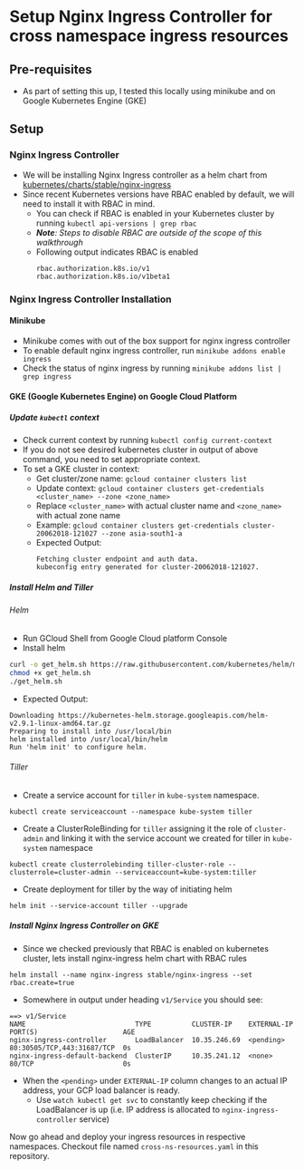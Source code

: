 # Setup Nginx Ingress Controller for cross namespace ingress resources

## Pre-requisites
* As part of setting this up, I tested this locally using minikube and on Google Kubernetes Engine (GKE)

## Setup
### Nginx Ingress Controller
* We will be installing Nginx Ingress controller as a helm chart from [kubernetes/charts/stable/nginx-ingress](https://github.com/kubernetes/charts/tree/master/stable/nginx-ingress)
* Since recent Kubernetes versions have RBAC enabled by default, we will need to install it with RBAC in mind.
  * You can check if RBAC is enabled in your Kubernetes cluster by running `kubectl api-versions | grep rbac`
  * _**Note**: Steps to disable RBAC are outside of the scope of this walkthrough_
  * Following output indicates RBAC is enabled
    ```text
    rbac.authorization.k8s.io/v1
    rbac.authorization.k8s.io/v1beta1
    ```

### Nginx Ingress Controller Installation
#### Minikube
* Minikube comes with out of the box support for nginx ingress controller
* To enable default nginx ingress controller, run `minikube addons enable ingress`
* Check the status of nginx ingress by running `minikube addons list | grep ingress`

#### GKE (Google Kubernetes Engine) on Google Cloud Platform
##### Update `kubectl` context
* Check current context by running `kubectl config current-context`
* If you do not see desired kubernetes cluster in output of above command, you need to set appropriate context.
* To set a GKE cluster in context:
  * Get cluster/zone name: `gcloud container clusters list`
  * Update context: `gcloud container clusters get-credentials <cluster_name> --zone <zone_name>`
  * Replace `<cluster_name>` with actual cluster name and `<zone_name>` with actual zone name
  * Example: `gcloud container clusters get-credentials cluster-20062018-121027 --zone asia-south1-a`
  * Expected Output:
    ```text
    Fetching cluster endpoint and auth data.
    kubeconfig entry generated for cluster-20062018-121027.
    ```

##### Install Helm and Tiller
###### Helm
* Run GCloud Shell from Google Cloud platform Console
* Install helm
```bash
curl -o get_helm.sh https://raw.githubusercontent.com/kubernetes/helm/master/scripts/get
chmod +x get_helm.sh
./get_helm.sh
```
* Expected Output:
```text
Downloading https://kubernetes-helm.storage.googleapis.com/helm-v2.9.1-linux-amd64.tar.gz
Preparing to install into /usr/local/bin
helm installed into /usr/local/bin/helm
Run 'helm init' to configure helm.
```

###### Tiller
* Create a service account for `tiller` in `kube-system` namespace.
```
kubectl create serviceaccount --namespace kube-system tiller
```
* Create a ClusterRoleBinding for `tiller` assigning it the role of `cluster-admin` and linking it with the service
account we created for tiller in `kube-system` namespace
```
kubectl create clusterrolebinding tiller-cluster-role --clusterrole=cluster-admin --serviceaccount=kube-system:tiller
```
* Create deployment for tiller by the way of initiating helm
```
helm init --service-account tiller --upgrade
```

##### Install Nginx Ingress Controller on GKE
* Since we checked previously that RBAC is enabled on kubernetes cluster, lets install nginx-ingress helm chart with RBAC rules
```
helm install --name nginx-ingress stable/nginx-ingress --set rbac.create=true
```
* Somewhere in output under heading `v1/Service` you should see:
```
==> v1/Service
NAME                           TYPE          CLUSTER-IP    EXTERNAL-IP  PORT(S)                     AGE
nginx-ingress-controller       LoadBalancer  10.35.246.69  <pending>    80:30505/TCP,443:31687/TCP  0s
nginx-ingress-default-backend  ClusterIP     10.35.241.12  <none>       80/TCP                      0s
```
* When the `<pending>` under `EXTERNAL-IP` column changes to an actual IP address, your GCP load balancer is ready.
  * Use `watch kubectl get svc` to constantly keep checking if the LoadBalancer is up (i.e. IP address is allocated to `nginx-ingress-controller` service)

Now go ahead and deploy your ingress resources in respective namespaces. Checkout file named `cross-ns-resources.yaml` in this repository.
